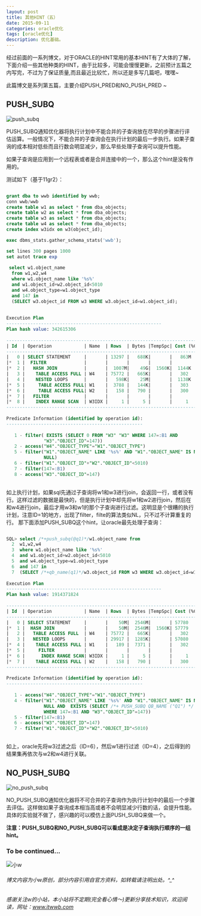 ```yaml
---
layout: post
title: 其他HINT（五）
date: 2015-09-11
categories: oracle优化
tags: [oracle优化]
description: 优化基础。
---
```


经过前面的一系列博文，对于ORACLE的HINT常用的基本HINT有了大体的了解，下面介绍一些其他种类的HINT，由于比较多，可能会慢慢更新，之前预计五篇之内写完，不过为了保证质量,而且最近比较忙，所以还是多写几篇吧，嘿嘿~

此篇博文是系列第五篇，主要介绍PUSH_PRED和NO_PUSH_PRED ~


## PUSH_SUBQ 

![push_subq](https://docs.oracle.com/cd/E11882_01/server.112/e41084/img/push_subq_hint.gif)

PUSH_SUBQ通知优化器将执行计划中不能合并的子查询放在尽早的步骤进行评估运算。一般情况下，不能合并的子查询会在执行计划的最后一步执行。如果子查询的成本相对低些而且行数会明显减少，那么早些处理子查询可以提升性能。

如果子查询是应用到一个远程表或者是合并连接中的一个，那么这个hint是没有作用的。

测试如下（基于11gr2）：

```sql

grant dba to wwb identified by wwb;
conn wwb/wwb
create table w1 as select * from dba_objects;
create table w2 as select * from dba_objects;
create table w3 as select * from dba_objects;
create table w4 as select * from dba_objects;
create index w3idx on w3(object_id);

exec dbms_stats.gather_schema_stats('wwb');

set lines 300 pages 1000
set autot trace exp
 
 select w1.object_name 
  from w1,w2,w4
  where w1.object_name like '%s%'
  and w1.object_id+w2.object_id<5010
  and w4.object_type=w1.object_type
  and 147 in
  (SELECT w3.object_id FROM w3 WHERE w3.object_id=w1.object_id);
 
 
Execution Plan
----------------------------------------------------------
Plan hash value: 342615306
 
--------------------------------------------------------------------------------------
| Id  | Operation            | Name  | Rows  | Bytes |TempSpc| Cost (%CPU)| Time     |
--------------------------------------------------------------------------------------
|   0 | SELECT STATEMENT     |       | 13297 |   688K|       |   863M  (1)|999:59:59 |
|*  1 |  FILTER              |       |       |       |       |            |          |
|*  2 |   HASH JOIN          |       |  1007M|    49G|  1560K|  1144K  (1)| 03:49:00 |
|   3 |    TABLE ACCESS FULL | W4    | 75772 |   665K|       |   302   (1)| 00:00:04 |
|   4 |    NESTED LOOPS      |       |   598K|    25M|       |  1138K  (1)| 03:47:39 |
|*  5 |     TABLE ACCESS FULL| W1    |  3788 |   144K|       |   303   (1)| 00:00:04 |
|*  6 |     TABLE ACCESS FULL| W2    |   158 |   790 |       |   300   (1)| 00:00:04 |
|*  7 |   FILTER             |       |       |       |       |            |          |
|*  8 |    INDEX RANGE SCAN  | W3IDX |     1 |     5 |       |     1   (0)| 00:00:01 |
--------------------------------------------------------------------------------------
 
Predicate Information (identified by operation id):
---------------------------------------------------
 
   1 - filter( EXISTS (SELECT 0 FROM "W3" "W3" WHERE 147=:B1 AND
              "W3"."OBJECT_ID"=147))
   2 - access("W4"."OBJECT_TYPE"="W1"."OBJECT_TYPE")
   5 - filter("W1"."OBJECT_NAME" LIKE '%s%' AND "W1"."OBJECT_NAME" IS NOT
              NULL)
   6 - filter("W1"."OBJECT_ID"+"W2"."OBJECT_ID"<5010)
   7 - filter(147=:B1)
   8 - access("W3"."OBJECT_ID"=147)
   
```   
   
如上执行计划，如果sql先通过子查询将w1和w3进行join，会返回一行，或者没有行。这样过滤的数据是最快的，但是执行计划中却先将w1和w2进行join，然后在和w4进行join，最后才用w3和w1的那个子查询进行过滤。这明显是个很糟的执行计划，注意ID=1的地方，出现了filter，filte的算法类似NL，只不过不计算重复的行。
那下面添加PUSH_SUBQ这个hint，让oracle最先处理子查询：

```sql

SQL> select /*+push_subq(@q1)*/w1.object_name from
  2  w1,w2,w4
  3  where w1.object_name like '%s%'
  4  and w1.object_id+w2.object_id<5010
  5  and w4.object_type=w1.object_type
  6  and 147 in
  7  (SELECT /*+qb_name(q1)*/w3.object_id FROM w3 WHERE w3.object_id=w1.object_id);
 
Execution Plan
----------------------------------------------------------
Plan hash value: 1914371824
 
--------------------------------------------------------------------------------------
| Id  | Operation            | Name  | Rows  | Bytes |TempSpc| Cost (%CPU)| Time     |
--------------------------------------------------------------------------------------
|   0 | SELECT STATEMENT     |       |    50M|  2546M|       | 57780   (1)| 00:11:34 |
|*  1 |  HASH JOIN           |       |    50M|  2546M|  1560K| 57779   (1)| 00:11:34 |
|   2 |   TABLE ACCESS FULL  | W4    | 75772 |   665K|       |   302   (1)| 00:00:04 |
|   3 |   NESTED LOOPS       |       | 29917 |  1285K|       | 57080   (1)| 00:11:25 |
|*  4 |    TABLE ACCESS FULL | W1    |   189 |  7371 |       |   302   (1)| 00:00:04 |
|*  5 |     FILTER           |       |       |       |       |            |          |
|*  6 |      INDEX RANGE SCAN| W3IDX |     1 |     5 |       |     1   (0)| 00:00:01 |
|*  7 |    TABLE ACCESS FULL | W2    |   158 |   790 |       |   300   (1)| 00:00:04 |
--------------------------------------------------------------------------------------
 
Predicate Information (identified by operation id):
---------------------------------------------------
 
   1 - access("W4"."OBJECT_TYPE"="W1"."OBJECT_TYPE")
   4 - filter("W1"."OBJECT_NAME" LIKE '%s%' AND "W1"."OBJECT_NAME" IS NOT
              NULL AND  EXISTS (SELECT /*+ PUSH_SUBQ QB_NAME ("Q1") */ 0 FROM "W3" "W3"
              WHERE 147=:B1 AND "W3"."OBJECT_ID"=147))
   5 - filter(147=:B1)
   6 - access("W3"."OBJECT_ID"=147)
   7 - filter("W1"."OBJECT_ID"+"W2"."OBJECT_ID"<5010)
   
```
   
如上，oracle先将w3过滤之后（ID=6），然后w1进行过滤（ID=4），之后得到的结果集再依次与w2和w4进行关联。


## NO_PUSH_SUBQ 

![no_push_subq](https://docs.oracle.com/cd/E11882_01/server.112/e41084/img/no_push_subq_hint.gif)

NO_PUSH_SUBQ通知优化器将不可合并的子查询作为执行计划中的最后一个步骤去评估。这样做如果子查询成本相当高或者不会明显减少行数的话，会提升性能。
具体的实验就不做了，感兴趣的可以模仿上面PUSH_SUBQ来做一个。

**注意：PUSH_SUBQ和NO_PUSH_SUBQ可以看成是决定子查询执行顺序的一组hint。**



### To be continued...


![小w](https://wx2.sinaimg.cn/mw1024/891ecf4fly1fr361nvrcnj207w07sad7.jpg)

###### 博文内容为小w原创，部分内容引用自官方资料，如转载请注明出处。^_^

###### 感谢关注w的小站，本小站将不定期(完全看心情～)更新分享技术知识，欢迎阅读，网址：www.itwwb.com




